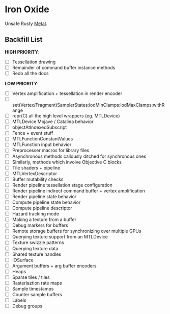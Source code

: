 Iron Oxide
=

Unsafe Rusty [Metal](https://developer.apple.com/documentation/metal?language=objc).

Backfill List
-
**HIGH PRIORITY**:
- [ ] Tessellation drawing
- [ ] Remainder of command buffer instance methods
- [ ] Redo all the docs

**LOW PRIORITY**:
- [ ] Vertex amplification + tessellation in render encoder
- [ ] set(Vertex/Fragment)SamplerStates:lodMinClamps:lodMaxClamps:withRange
- [ ] repr(C) all the high level wrappers (eg. MTLDevice)
- [ ] MTLDevice Mojave / Catalina behavior
- [ ] objectAtIndexedSubscript
- [ ] Fence + event stuff
- [ ] MTLFunctionConstantValues
- [ ] MTLFunction input behavior
- [ ] Preprocesser macros for library files
- [ ] Asynchronous methods callously ditched for synchronous ones
- [ ] Similarly, methods which involve Objective C blocks
- [ ] Tile shaders + pipeline
- [ ] MTLVertexDescriptor
- [ ] Buffer mutability checks
- [ ] Render pipeline tessellation stage configuration
- [ ] Render pipeline indirect command buffer + vertex amplification
- [ ] Render pipeline state behavior
- [ ] Compute pipeline state behavior
- [ ] Compute pipeline descriptor
- [ ] Hazard tracking mode
- [ ] Making a texture from a buffer
- [ ] Debug markers for buffers
- [ ] Remote storage buffers for synchronizing over multiple GPUs
- [ ] Querying texture support from an MTLDevice
- [ ] Texture swizzle patterns
- [ ] Querying texture data
- [ ] Shared texture handles
- [ ] IOSurface
- [ ] Argument buffers + arg buffer encoders
- [ ] Heaps
- [ ] Sparse tiles / tiles
- [ ] Rasteriaztion rate maps
- [ ] Sample timestamps
- [ ] Counter sample buffers
- [ ] Labels
- [ ] Debug groups